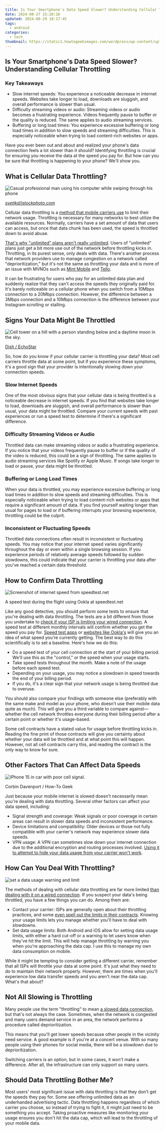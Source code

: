 ```yaml
---
title: Is Your Smartphone's Data Speed Slower? Understanding Cellular Throttling
date: 2024-08-27 15:28:16
updated: 2024-08-29 10:17:45
tags:
  - android
categories:
  - tech
thumbnail: https://static1.howtogeekimages.com/wordpress/wp-content/uploads/2024/06/a-phone-running-an-internet-speed-test.jpg
---
```


## Is Your Smartphone's Data Speed Slower? Understanding Cellular Throttling

### Key Takeaways

* Slow internet speeds: You experience a noticeable decrease in internet speeds. Websites take longer to load, downloads are sluggish, and overall performance is slower than usual.
* Difficulty streaming videos or audio: Streaming videos or audio becomes a frustrating experience. Videos frequently pause to buffer or the quality is reduced. The same applies to audio streaming services.
* Buffering or long load times: You experience excessive buffering or long load times in addition to slow speeds and streaming difficulties. This is especially noticeable when trying to load content-rich websites or apps.

 Have you ever been out and about and realized your phone's data connection feels a lot slower than it should? Identifying throttling is crucial for ensuring you receive the data at the speed you pay for. But how can you be sure that throttling is happening to your phone? We'll show you.

##  What is Cellular Data Throttling?

![Casual professional man using his computer while swiping through his phone](https://static1.howtogeekimages.com/wordpress/wp-content/uploads/2023/03/iStock-495957042.jpg) 

_[svetikd/istockphoto.com](https://www.istockphoto.com/photo/cellular-connection-gm495957042-78295965)_

 Cellular data throttling is a [method that mobile carriers use](https://www.switchful.com/service/internet/resource/what-is-data-throttling) to limit their network usage. Throttling is necessary for many networks to best utilize the available resources. Normally, carriers have a set amount of data that users can access, but once that data chunk has been used, the speed is throttled down to avoid abuse.

[That's why "unlimited" plans aren't really unlimited](https://unlock-android.techidaily.com/in-2024-how-to-unlock-honor-magic-v2-phone-pattern-lock-without-factory-reset-by-drfone-android/). Users of "unlimited" plans just get a bit more use out of the network before throttling kicks in. Throttling, in its purest sense, only deals with data. There's another process that network providers use to manage congestion on a network called "deprioritization," but it's not the same as throttling your data and is more of an issue with MVNOs such as [Mint Mobile](https://howto.techidaily.com/7-solutions-to-fix-error-code-963-on-google-play-of-asus-rog-phone-7-ultimate-drfone-by-drfone-fix-android-problems-fix-android-problems/) and [Tello](https://hardware-tips.techidaily.com/impact-of-american-sanctions-on-deepcools-role-in-fueling-russias-war-resources-against-ukraine/).

 It can be frustrating for users who pay for an unlimited data plan and suddenly realize that they can't access the speeds they originally paid for. It's barely noticeable on a cellular phone when you switch from a 10Mbps connection to a 20Mbps connection. However, the difference between a 3Mbps connection and a 10Mbps connection is the difference between your Instagram scrolling or stalling.

##  Signs Your Data Might Be Throttled

![Cell tower on a hill with a person standing below and a daytime moon in the sky.](https://static1.howtogeekimages.com/wordpress/wp-content/uploads/2024/03/5g.jpg) 

[Dish / EchoStar](https://about.dish.com/2021-02-16-DISH-Expands-Nationwide-5G-Wireless-Infrastructure-with-Seven-New-Tower-Agreements)

 So, how do you know if your cellular carrier is throttling your data? Most cell carriers throttle data at some point, but if you experience these symptoms, it's a good sign that your provider is intentionally slowing down your connection speeds.

###  Slow Internet Speeds

 One of the most obvious signs that your cellular data is being throttled is a noticeable decrease in internet speeds. If you find that websites take longer to load, downloads are sluggish, and overall performance is slower than usual, your data might be throttled. Compare your current speeds with past experiences or run a speed test to determine if there's a significant difference.

###  Difficulty Streaming Videos or Audio

 Throttled data can make streaming videos or audio a frustrating experience. If you notice that your videos frequently pause to buffer or if the quality of the video is reduced, this could be a sign of throttling. The same applies to audio streaming services like Spotify or Apple Music. If songs take longer to load or pause, your data might be throttled.

###  Buffering or Long Load Times

 When your data is throttled, you may experience excessive buffering or long load times in addition to slow speeds and streaming difficulties. This is especially noticeable when trying to load content-rich websites or apps that require a significant amount of data. If you find yourself waiting longer than usual for pages to load or if buffering interrupts your browsing experience, throttling could be the culprit.

###  Inconsistent or Fluctuating Speeds

 Throttled data connections often result in inconsistent or fluctuating speeds. You may notice that your internet speed varies significantly throughout the day or even within a single browsing session. If you experience periods of relatively average speeds followed by sudden slowdowns, this could indicate that your carrier is throttling your data after you've reached a certain data threshold.

##  How to Confirm Data Throttling

![Screenshot of internet speed from speedtest.net](https://static1.howtogeekimages.com/wordpress/wp-content/uploads/2023/10/screenshot-of-internet-speed-from-speedtest-net.png) 

A speed test during the flight using Ookla at speedtest.net

 Like any good detective, you should perform some tests to ensure that you're dealing with data throttling. The tests are a bit different from those you undertake to [check if your ISP is limiting your wired connection](https://tech-haven.techidaily.com/top-4-ai-detection-applications-helping-educators-identify-chatgpt/). A speed test at different monthly intervals will confirm whether you get the speed you pay for. [Speed test apps](https://extra-skills.techidaily.com/new-lightning-fast-windows-photo-inspector/) or [websites like Ookla's](https://www.speedtest.net/) will give you an idea of what speed you're currently getting. The best way to do this scientifically is to set a baseline. Here's how we do this:

* Do a speed test of your cell connection at the start of your billing period. We'll use this as the "control," or the speed when your usage starts.
* Take speed tests throughout the month. Make a note of the usage before each speed test.
* Depending on your usage, you may notice a slowdown in speed towards the end of your billing period.
* If you do, it's a clear sign that your network usage is being throttled due to overuse.

 You should also compare your findings with someone else (preferably with the same make and model as your phone, who doesn't use their mobile data quite as much). This will give you a third variable to compare against—whether the cell network throttles everyone during their billing period after a certain point or whether it's usage-based.

 Some cell contracts have a stated value for usage before throttling kicks in. Reading the fine print of those contracts will give you certainty about whether your data will be throttled and at what point this will happen. However, not all cell contracts carry this, and reading the contract is the only way to know for sure.

##  Other Factors That Can Affect Data Speeds

![iPhone 15 in car with poor cell signal.](https://static1.howtogeekimages.com/wordpress/wp-content/uploads/2024/03/iphone-15-in-car-with-poor-cell-signal-2.jpg) 

Corbin Davenport / How-To Geek

 Just because your mobile internet is slowed doesn't necessarily mean you're dealing with data throttling. Several other factors can affect your data speed, including:

* Signal strength and coverage: Weak signals or poor coverage in certain areas can result in slower data speeds and inconsistent performance.
* Device limitations and compatibility: Older devices or those not fully compatible with your carrier's network may experience slower data speeds.
* VPN usage: A VPN can sometimes slow down your internet connection due to the additional encryption and routing processes involved. [Using it to attempt to hide your data usage from your carrier won't work](https://buynow-help.techidaily.com/dell-xps-13-gen-7-7390-2-in-1-laptop-review-unveiling-the-stunning-versatility-of-an-ultrabook/).

##  How Can You Deal With Throttling?

![set a data usage warning and limit](https://static1.howtogeekimages.com/wordpress/wp-content/uploads/2020/08/7-20.png) 

 The methods of dealing with cellular data throttling are far more limited [than dealing with it on a wired connection](https://video-capture.techidaily.com/2024-approved-dual-display-dynamics-video-recorder-rankings/). If you suspect your data's being throttled, you have a few things you can do. Among them are:

* Contact your carrier: ISPs are generally open about their throttling practices, and some [even spell out the limits in their contracts](https://www.whistleout.com/CellPhones/Guides/unlimited-data-plans-fine-print). Knowing your usage limits lets you manage whether you'll have to deal with slowdowns.
* Set data usage limits: Both Android and iOS allow for setting data usage limits, with either a hard cut-off or a warning to let users know when they've hit the limit. This will help manage throttling by warning you when you're approaching the data cap. I use this to manage my own data consumption on mobile.

 While it might be tempting to consider getting a different carrier, remember that all ISPs will throttle your data at some point. It's just what they need to do to maintain their network properly. However, there are times when you'll experience low data transfer speeds and you aren't near the data cap. What's that about?

##  Not All Slowing is Throttling

 Many people use the term "throttling" to mean [a slowed data connection](https://article-helps.techidaily.com/new-in-2024-diving-deep-into-burst-mode-for-professional-photography/), but that's not always the case. Sometimes, when the network is congested and many users demand service in an area, the network performs a procedure called deprioritization.

 This means that you'll get lower speeds because other people in the vicinity need service. A good example is if you're at a concert venue. With so many people using their phones for social media, there will be a slowdown due to deprioritization.

 Switching carriers is an option, but in some cases, it won't make a difference. After all, the infrastructure can only support so many users.

##  Should Data Throttling Bother Me?

 Most users' most significant issue with data throttling is that they don't get the speeds they pay for. Some see offering unlimited data as an underhanded advertising tactic. Data throttling happens regardless of which carrier you choose, so instead of trying to fight it, it might just need to be something you accept. Taking proactive measures like monitoring your usage ensures you don't hit the data cap, which will lead to the throttling of your mobile data.

<ins class="adsbygoogle"
     style="display:block"
     data-ad-format="autorelaxed"
     data-ad-client="ca-pub-7571918770474297"
     data-ad-slot="1223367746"></ins>



<ins class="adsbygoogle"
     style="display:block"
     data-ad-client="ca-pub-7571918770474297"
     data-ad-slot="8358498916"
     data-ad-format="auto"
     data-full-width-responsive="true"></ins>

